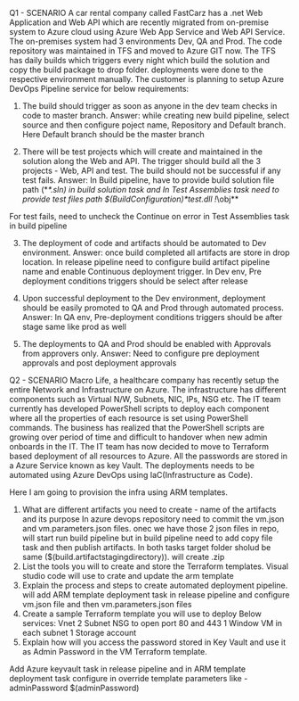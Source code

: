 Q1 - SCENARIO
A car rental company called FastCarz has a .net Web Application and Web API which are recently
migrated from on-premise system to Azure cloud using Azure Web App Service
and Web API Service.
The on-premises system had 3 environments Dev, QA and Prod.
The code repository was maintained in TFS and moved to Azure GIT now. The TFS has daily builds which
triggers every night which build the solution and copy the build package to drop folder.
deployments were done to the respective environment manually. The customer is planning to setup
Azure DevOps Pipeline service for below requirements:

1) The build should trigger as soon as anyone in the dev team checks in code to master branch.
Answer:  while creating new build pipeline, select source and then configure poject name, Repository and Default branch. Here Default branch should be the master branch

2) There will be test projects which will create and maintained in the solution along the Web and API.
The trigger should build all the 3 projects - Web, API and test.
The build should not be successful if any test fails.
Answer: In Build pipeline, have to provide build solution file path (**\*.sln) in build solution task and In Test Assemblies task need to provide test files path 
**\$(BuildConfiguration)\*test*.dll
!**\obj\**

For test fails, need to uncheck the Continue on error in Test Assemblies task in build pipeline

3) The deployment of code and artifacts should be automated to Dev environment.
Answer: once build completed all artifacts are store in drop location. In release pipeline need to configure build artifact pipeline name and enable Continuous deployment trigger. In Dev env, Pre deployment conditions triggers should be select after release

4) Upon successful deployment to the Dev environment, deployment should be easily promoted to QA
and Prod through automated process.
Answer: In QA env, Pre-deployment conditions triggers should be after stage same like prod as well 

5) The deployments to QA and Prod should be enabled with Approvals from approvers only.
Answer: Need to configure pre deployment approvals and post deployment approvals 



Q2 - SCENARIO
Macro Life, a healthcare company has recently setup the entire Network and Infrastructure on Azure.
The infrastructure has different components such as Virtual N/W, Subnets, NIC, IPs, NSG etc.
The IT team currently has developed PowerShell scripts to deploy each component where all the
properties of each resource is set using PowerShell commands.
The business has realized that the PowerShell scripts are growing over period of time and difficult to
handover when new admin onboards in the IT.
The IT team has now decided to move to Terraform based deployment of all resources to Azure.
All the passwords are stored in a Azure Service known as key Vault. The deployments needs to be
automated using Azure DevOps using IaC(Infrastructure as Code).

Here  I am going to provision the infra using ARM templates.

1) What are different artifacts you need to create - name of the artifacts and its purpose
   In azure devops repository need to commit the vm.json and vm.parameters.json files. onec we have those 2 json files in repo, will start run build pipeline but in build pipeline need to add copy file task and then publish artifacts. In both tasks target folder sholud be same ($(build.artifactstagingdirectory)). will create .zip
2) List the tools you will to create and store the Terraform templates.
   Visual studio code will use to crate and update the arm template
3) Explain the process and steps to create automated deployment pipeline.
   will add ARM template deployment task in release pipeline and configure vm.json file and then vm.parameters.json files
4) Create a sample Terraform template you will use to deploy Below services:
Vnet
2 Subnet
NSG to open port 80 and 443
1 Window VM in each subnet
1 Storage account
5) Explain how will you access the password stored in Key Vault and use it as Admin Password in the VM
Terraform template.

Add Azure keyvault task in release pipeline and in ARM template deployment task configure in override template parameters like -adminPassword $(adminPassword)